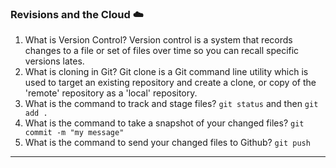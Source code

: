 ### Revisions and the Cloud ☁️
1. What is Version Control? Version control is a system that records changes to a file or set of files over time so you can recall specific versions lates. 
2. What is cloning in Git? Git clone is a Git command line utility which is used to target an existing repository and create a clone, or copy of the 'remote' repository as a 'local' repository. 
3. What is the command to track and stage files? `git status` and then `git add .`
4. What is the command to take a snapshot of your changed files? `git commit -m "my message"`
5. What is the command to send your changed files to Github? `git push`

_____
